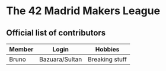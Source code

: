 # The 42 Madrid Makers League

## Official list of contributors

|Member|Login|Hobbies|
|---|---|---|
|Bruno|Bazuara/Sultan|Breaking stuff|



